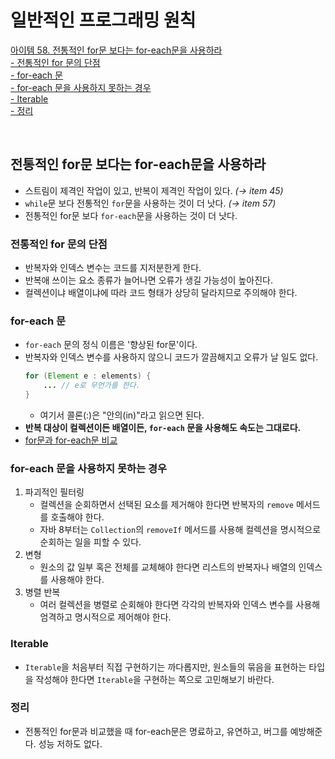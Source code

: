 # 일반적인 프로그래밍 원칙

[아이템 58. 전통적인 for문 보다는 for-each문을 사용하라](#전통적인-for문-보다는-foreach문을-사용하라)  
[- 전통적인 for 문의 단점](#전통적인-for-문의-단점)   
[- for-each 문](#foreach-문)  
[- for-each 문을 사용하지 못하는 경우](#foreach-문을-사용하지-못하는-경우)  
[- Iterable](#iterable)  
[- 정리](#정리)  

<br>

## 전통적인 for문 보다는 for-each문을 사용하라
- 스트림이 제격인 작업이 있고, 반복이 제격인 작업이 있다. _(→ item 45)_
- `while`문 보다 전통적인 `for`문을 사용하는 것이 더 낫다. _(→ item 57)_
- 전통적인 for문 보다 `for-each`문을 사용하는 것이 더 낫다.

### 전통적인 for 문의 단점 
- 반복자와 인덱스 변수는 코드를 지저분한게 한다.
- 반복애 쓰이는 요소 종류가 늘어나면 오류가 생길 가능성이 높아진다.
- 컬렉션이냐 배열이냐에 따라 코드 형태가 상당히 달라지므로 주의해야 한다.

### for-each 문
- `for-each` 문의 정식 이름은 '향상된 for문'이다.
- 반복자와 인덱스 변수를 사용하지 않으니 코드가 깔끔해지고 오류가 날 일도 없다.
  ```java
  for (Element e : elements) {
      ... // e로 무언가를 한다.
  }
  ```
  - 여기서 콜론(:)은 "안의(in)"라고 읽으면 된다.
- **반복 대상이 컬렉션이든 배열이든, `for-each` 문을 사용해도 속도는 그대로다.**
- [for문과 for-each문 비교](../../src/test/java/study/heejin/chapter9/item58/CardTest.java)


### for-each 문을 사용하지 못하는 경우

1. 파괴적인 필터링 
   - 컬렉션을 순회하면서 선택된 요소를 제거해야 한다면 반복자의 `remove` 메서드를 호출해야 한다.
   - 자바 8부터는 `Collection`의 `removeIf` 메서드를 사용해 컬렉션을 명시적으로 순회하는 일을 피할 수 있다.
2. 변형
   - 원소의 값 일부 혹은 전체를 교체해야 한다면 리스트의 반복자나 배열의 인덱스를 사용해야 한다.
3. 병렬 반복
   - 여러 컬렉션을 병렬로 순회해야 한다면 각각의 반복자와 인덱스 변수를 사용해 엄격하고 명시적으로 제어해야 한다.


### Iterable
- `Iterable`을 처음부터 직접 구현하기는 까다롭지만, 원소들의 묶음을 표현하는 타입을 작성해야 한다면 `Iterable`을 구현하는 쪽으로 고민해보기 바란다.


### 정리
- 전통적인 for문과 비교했을 때 for-each문은 명료하고, 유연하고, 버그를 예방해준다. 성능 저하도 없다.


<br>

